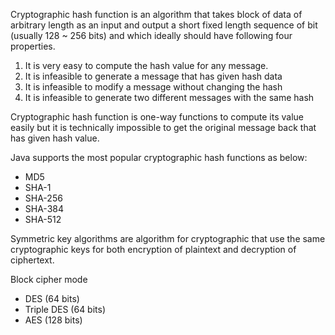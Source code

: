 Cryptographic hash function is an algorithm that takes block of data of arbitrary length as an input and output a short fixed length sequence of bit (usually 128 ~ 256 bits) and which ideally should have following four properties.
1. It is very easy to compute the hash value for any message.
2. It is infeasible to generate a message that has given hash data
3. It is infeasible to modify a message without changing the hash
4. It is infeasible to generate two different messages with the same hash

Cryptographic hash function is one-way functions to compute its value easily but it is technically impossible to get the original message back that has given hash value.

Java supports the most popular cryptographic hash functions as below:
- MD5
- SHA-1
- SHA-256
- SHA-384
- SHA-512

Symmetric key algorithms are algorithm for cryptographic that use the same cryptographic keys for both encryption of plaintext and decryption of ciphertext.

Block cipher mode
- DES (64 bits)
- Triple DES (64 bits)
- AES (128 bits)